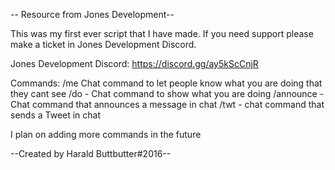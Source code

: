 -- Resource from Jones Development--

This was my first ever script that I have made. If you need support please make a ticket in Jones Development Discord.

Jones Development Discord: https://discord.gg/ay5kScCnjR

Commands:
/me Chat command to let people know what you are doing that they cant see
/do - Chat command to show what you are doing
/announce - Chat command that announces a message in chat
/twt - chat command that sends a Tweet in chat

I plan on adding more commands in the future

--Created by Harald Buttbutter#2016--